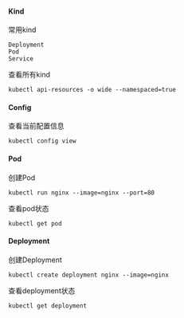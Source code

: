 #### Kind

常用kind

```
Deployment
Pod
Service
```

查看所有kind

```
kubectl api-resources -o wide --namespaced=true
```

#### Config

查看当前配置信息

```
kubectl config view
```

#### Pod

创建Pod

```
kubectl run nginx --image=nginx --port=80
```

查看pod状态

```
kubectl get pod
```

#### Deployment

创建Deployment

```
kubectl create deployment nginx --image=nginx
```

查看deployment状态

```
kubectl get deployment
```

